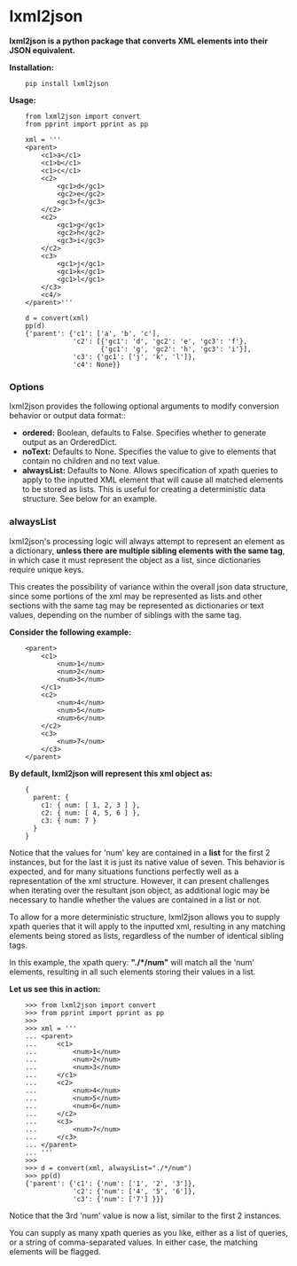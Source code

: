 # lxml2json

**lxml2json is a python package that converts XML elements into their JSON equivalent.**


**Installation:**
        
        pip install lxml2json
        
        

**Usage:**
        
        from lxml2json import convert
        from pprint import pprint as pp

        xml = '''
        <parent>
            <c1>a</c1>
            <c1>b</c1>
            <c1>c</c1>
            <c2>
                <gc1>d</gc1>
                <gc2>e</gc2>
                <gc3>f</gc3>
            </c2>
            <c2>
                <gc1>g</gc1>
                <gc2>h</gc2>
                <gc3>i</gc3>
            </c2>
            <c3>
                <gc1>j</gc1>
                <gc1>k</gc1>
                <gc1>l</gc1>
            </c3>
            <c4/>
        </parent>'''

        d = convert(xml)
        pp(d)
        {'parent': {'c1': ['a', 'b', 'c'],
                    'c2': [{'gc1': 'd', 'gc2': 'e', 'gc3': 'f'},
                           {'gc1': 'g', 'gc2': 'h', 'gc3': 'i'}],
                    'c3': {'gc1': ['j', 'k', 'l']},
                    'c4': None}}
        

### Options

lxml2json provides the following optional arguments to modify conversion behavior or output data format::

-  **ordered:** Boolean, defaults to False. Specifies whether to generate output as an OrderedDict.
-  **noText:** Defaults to None. Specifies the value to give to elements that contain no children and no text value.
-  **alwaysList:** Defaults to None. Allows specification of xpath queries to apply to the inputted XML element that will
                   cause all matched elements to be stored as lists. This is useful for creating a deterministic data structure.
                   See below for an example.
                   
                   
### alwaysList

lxml2json's processing logic will always attempt to represent an element as a dictionary, **unless there are multiple
sibling elements with the same tag**, in which case it must represent the object as a list, since dictionaries require unique keys.

This creates the possibility of variance within the overall json data structure, since some portions of the xml may be represented as lists and
other sections with the same tag may be represented as dictionaries or text values, depending on the number of siblings with the same tag.

**Consider the following example:**
    
        <parent>
            <c1>
                <num>1</num>
                <num>2</num>
                <num>3</num>
            </c1>
            <c2>
                <num>4</num>
                <num>5</num>
                <num>6</num>
            </c2>
            <c3>
                <num>7</num>
            </c3>
        </parent>

**By default, lxml2json will represent this xml object as:**

        {
          parent: {
            c1: { num: [ 1, 2, 3 ] },
            c2: { num: [ 4, 5, 6 ] },
            c3: { num: 7 }
          }
        }
        
Notice that the values for 'num' key are contained in a **list** for the first 2 instances, but for the last it is just its native value of seven.
This behavior is expected, and for many situations functions perfectly well as a representation of the xml structure. However, it can present
challenges when iterating over the resultant json object, as additional logic may be necessary to handle whether the values are contained in a list or not.

To allow for a more deterministic structure, lxml2json allows you to supply xpath queries that it will apply to the inputted xml, resulting in any matching elements
being stored as lists, regardless of the number of identical sibling tags.

In this example, the xpath query: **"./*/num"** will match all the 'num' elements, resulting in all such elements storing their values in a list.

**Let us see this in action:**
        
        >>> from lxml2json import convert
        >>> from pprint import pprint as pp
        >>> 
        >>> xml = '''
        ... <parent>
        ...     <c1>
        ...         <num>1</num>
        ...         <num>2</num>
        ...         <num>3</num>
        ...     </c1>
        ...     <c2>
        ...         <num>4</num>
        ...         <num>5</num>
        ...         <num>6</num>
        ...     </c2>
        ...     <c3>
        ...         <num>7</num>
        ...     </c3>
        ... </parent>
        ... '''
        >>> 
        >>> d = convert(xml, alwaysList="./*/num")
        >>> pp(d)
        {'parent': {'c1': {'num': ['1', '2', '3']},
                    'c2': {'num': ['4', '5', '6']},
                    'c3': {'num': ['7'] }}}
                    

Notice that the 3rd 'num' value is now a list, similar to the first 2 instances.
                    
You can supply as many xpath queries as you like, either as a list of queries, or a string of comma-separated values. In either case, the matching elements will be flagged.

